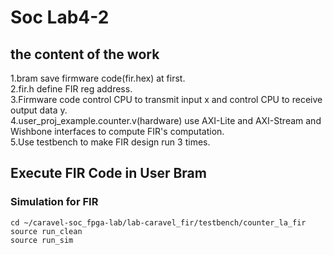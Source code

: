 # Soc Lab4-2
## the content of the work
1.bram save firmware code(fir.hex)  at first.  
2.fir.h define FIR reg address.  
3.Firmware code control CPU to transmit input x and control CPU to receive output data y.  
4.user_proj_example.counter.v(hardware) use AXI-Lite and AXI-Stream and Wishbone interfaces to compute FIR's   computation.  
5.Use testbench to make FIR design run 3 times.  
## Execute FIR Code in User Bram
### Simulation for FIR 
```shell
cd ~/caravel-soc_fpga-lab/lab-caravel_fir/testbench/counter_la_fir
source run_clean
source run_sim 



